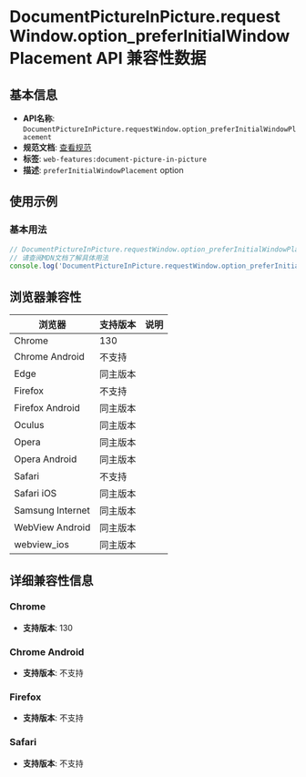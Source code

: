 # DocumentPictureInPicture.requestWindow.option_preferInitialWindowPlacement API 兼容性数据

## 基本信息

- **API名称**: `DocumentPictureInPicture.requestWindow.option_preferInitialWindowPlacement`
- **规范文档**: [查看规范](https://wicg.github.io/document-picture-in-picture/#dom-documentpictureinpictureoptions-preferinitialwindowplacement)
- **标签**: `web-features:document-picture-in-picture`
- **描述**: `preferInitialWindowPlacement` option

## 使用示例

### 基本用法

```javascript
// DocumentPictureInPicture.requestWindow.option_preferInitialWindowPlacement 使用示例
// 请查阅MDN文档了解具体用法
console.log('DocumentPictureInPicture.requestWindow.option_preferInitialWindowPlacement API');
```

## 浏览器兼容性

| 浏览器 | 支持版本 | 说明 |
|--------|----------|------|
| Chrome | 130 |  |
| Chrome Android | 不支持 |  |
| Edge | 同主版本 |  |
| Firefox | 不支持 |  |
| Firefox Android | 同主版本 |  |
| Oculus | 同主版本 |  |
| Opera | 同主版本 |  |
| Opera Android | 同主版本 |  |
| Safari | 不支持 |  |
| Safari iOS | 同主版本 |  |
| Samsung Internet | 同主版本 |  |
| WebView Android | 同主版本 |  |
| webview_ios | 同主版本 |  |

## 详细兼容性信息

### Chrome

- **支持版本**: 130

### Chrome Android

- **支持版本**: 不支持

### Firefox

- **支持版本**: 不支持

### Safari

- **支持版本**: 不支持

